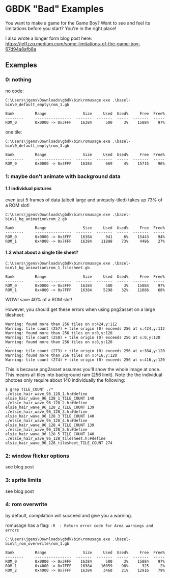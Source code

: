 # GBDK "Bad" Examples

You want to make a game for the Game Boy?
Want to see and feel its limitations before you start?
You're in the right place!

I also wrote a longer form blog post here: https://jeffzzq.medium.com/some-limitations-of-the-game-boy-67d94a8afb8a

## Examples

### 0: nothing

no code:

```
C:\Users\jgens\Downloads\gbdk\bin\romusage.exe .\bazel-bin\0_default_empty\rom_1.gb

Bank         Range                Size     Used  Used%     Free  Free% 
--------     ----------------  -------  -------  -----  -------  -----
ROM_0        0x0000 -> 0x3FFF    16384      500     3%    15884    97%
```

one tile:

```
C:\Users\jgens\Downloads\gbdk\bin\romusage.exe .\bazel-bin\0_default_empty\rom_3.gb

Bank         Range                Size     Used  Used%     Free  Free%
--------     ----------------  -------  -------  -----  -------  -----
ROM_0        0x0000 -> 0x3FFF    16384      669     4%    15715    96%
```

### 1: maybe don't animate with background data

#### 1.1 individual pictures

even just 5 frames of data (albeit large and uniquely-tiled) takes up 73% of a ROM slot!

```
C:\Users\jgens\Downloads\gbdk\bin\romusage.exe .\bazel-bin\1_bg_animation\rom_2.gb

Bank         Range                Size     Used  Used%     Free  Free%
--------     ----------------  -------  -------  -----  -------  -----
ROM_0        0x0000 -> 0x3FFF    16384      941     6%    15443    94%
ROM_1        0x4000 -> 0x7FFF    16384    11898    73%     4486    27%
```

#### 1.2 what about a single tile sheet?

```
C:\Users\jgens\Downloads\gbdk\bin\romusage.exe .\bazel-bin\1_bg_animation\rom_1_tilesheet.gb

Bank         Range                Size     Used  Used%     Free  Free%
--------     ----------------  -------  -------  -----  -------  -----
ROM_0        0x0000 -> 0x3FFF    16384      500     3%    15884    97%
ROM_1        0x4000 -> 0x7FFF    16384     5298    32%    11086    68%
```

WOW! save 40% of a ROM slot!

However, you should get these errors when using png2asset on a large tilesheet:

```
Warning: found more than 256 tiles on x:424,y:112
Warning: tile count (257) + tile origin (0) exceeds 256 at x:424,y:112
Warning: found more than 256 tiles on x:0,y:120
Warning: tile count (258) + tile origin (0) exceeds 256 at x:0,y:120
Warning: found more than 256 tiles on x:8,y:120
...
Warning: tile count (273) + tile origin (0) exceeds 256 at x:384,y:120
Warning: found more than 256 tiles on x:416,y:120
Warning: tile count (274) + tile origin (0) exceeds 256 at x:416,y:120
```

This is because png2asset assumes you'll show the whole image at once.
This means all tiles into background ram (256 limit).
Note the the individual photoes only require about 140 individually the following:

```
$ grep TILE_COUNT ./*
./elsie_hair_wave_96_128_1.h:#define elsie_hair_wave_96_128_1_TILE_COUNT 140
./elsie_hair_wave_96_128_2.h:#define elsie_hair_wave_96_128_2_TILE_COUNT 139
./elsie_hair_wave_96_128_3.h:#define elsie_hair_wave_96_128_3_TILE_COUNT 140
./elsie_hair_wave_96_128_4.h:#define elsie_hair_wave_96_128_4_TILE_COUNT 139
./elsie_hair_wave_96_128_5.h:#define elsie_hair_wave_96_128_5_TILE_COUNT 140
./elsie_hair_wave_96_128_tilesheet.h:#define elsie_hair_wave_96_128_tilesheet_TILE_COUNT 274
```

### 2: window flicker options

see blog post

### 3: sprite limits

see blog post

### 4: rom overwrite

by default, compilation will succeed and give you a warning.

romusage has a flag: `-R  : Return error code for Area warnings and errors`

```
C:\Users\jgens\Downloads\gbdk\bin\romusage.exe .\bazel-bin\4_rom_overwrite\rom_1.gb

Bank         Range                Size     Used  Used%     Free  Free% 
--------     ----------------  -------  -------  -----  -------  -----
ROM_0        0x0000 -> 0x3FFF    16384      500     3%    15884    97%
ROM_1        0x4000 -> 0x7FFF    16384    16059    98%      325     2%
ROM_2        0x4000 -> 0x7FFF    16384     3468    21%    12916    79%
```